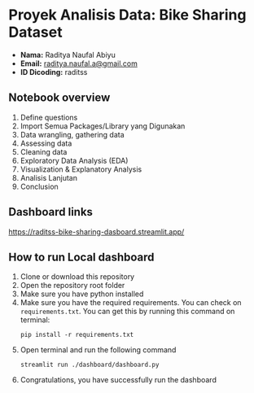 # Proyek Analisis Data: Bike Sharing Dataset
- **Nama:** Raditya Naufal Abiyu
- **Email:** raditya.naufal.a@gmail.com
- **ID Dicoding:** raditss

## Notebook overview
1. Define questions
2. Import Semua Packages/Library yang Digunakan
3. Data wrangling, gathering data
4. Assessing data
5. Cleaning data
6. Exploratory Data Analysis (EDA)
7. Visualization & Explanatory Analysis 
8. Analisis Lanjutan
9. Conclusion

## Dashboard links
https://raditss-bike-sharing-dasboard.streamlit.app/


## How to run Local dashboard
1. Clone or download this repository
2. Open the repository root folder
3. Make sure you have python installed
4. Make sure you have the required requirements. You can check on `requirements.txt`. You can get this by running this command on terminal:
    ```
    pip install -r requirements.txt
    ```
5. Open terminal and run the following command 
    ```
    streamlit run ./dashboard/dashboard.py
    ```
6. Congratulations, you have successfully run the dashboard